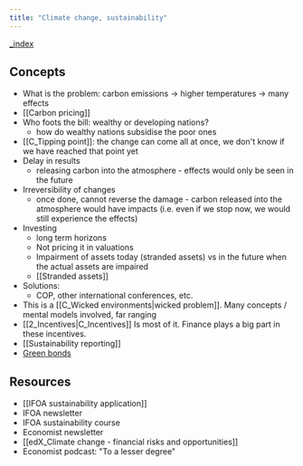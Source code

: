 ```yaml
---
title: "Climate change, sustainability"
---
```

[_index](_index.md)

## Concepts
- What is the problem: carbon emissions → higher temperatures → many effects
- [[Carbon pricing]]
- Who foots the bill: wealthy or developing nations?
	- how do wealthy nations subsidise the poor ones 
- [[C_Tipping point]]: the change can come all at once, we don't know if we have reached that point yet
- Delay in results
	- releasing carbon into the atmosphere - effects would only be seen in the future
- Irreversibility of changes 
	- once done, cannot reverse the damage - carbon released into the atmosphere would have impacts (i.e. even if we stop now, we would still experience the effects)
- Investing 
	- long term horizons
	- Not pricing it in valuations
	- Impairment of assets today (stranded assets) vs in the future when the actual assets are impaired 
	- [[Stranded assets]]
- Solutions: 
	- COP, other international conferences, etc. 
- This is a [[C_Wicked environments|wicked problem]]. Many concepts / mental models involved, far ranging 
- [[2_Incentives|C_Incentives]] Is most of it. Finance plays a big part in these incentives. 
- [[Sustainability reporting]]
- [Green bonds](Green%20bonds.md)

## Resources
- [[IFOA sustainability application]]
- IFOA newsletter
- IFOA sustainability course 
- Economist newsletter
- [[edX_Climate change - financial risks and opportunities]]
- Economist podcast: "To a lesser degree"

